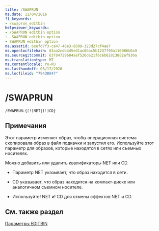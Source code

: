 ```yaml
---
title: /SWAPRUN
ms.date: 11/04/2016
f1_keywords:
- /swaprun_editbin
helpviewer_keywords:
- /SWAPRUN editbin option
- -SWAPRUN editbin option
- SWAPRUN editbin option
ms.assetid: 6eefd7f3-ca47-48e3-8509-323d27cf4ae7
ms.openlocfilehash: 83aa2cdb445ed1ac6bac5b1237f90a116986b0a9
ms.sourcegitcommit: 63784729604aaf526de21f6c6b62813882af930a
ms.translationtype: MT
ms.contentlocale: ru-RU
ms.lasthandoff: 03/17/2020
ms.locfileid: "79438847"
---
```

# <a name="swaprun"></a>/SWAPRUN

```
/SWAPRUN:{[!]NET|[!]CD}
```

## <a name="remarks"></a>Примечания

Этот параметр изменяет образ, чтобы операционная система скопировала образ в файл подкачки и запустил его. Используйте этот параметр для образов, которые находятся в сетях или съемных носителях.

Можно добавить или удалить квалификаторы NET или CD.

- Параметр NET указывает, что образ находится в сети.

- CD указывает, что образ находится на компакт-диске или аналогичном съемном носителе.

- Используйте! NET и! CD для отмены эффектов NET и CD.

## <a name="see-also"></a>См. также раздел

[Параметры EDITBIN](editbin-options.md)
